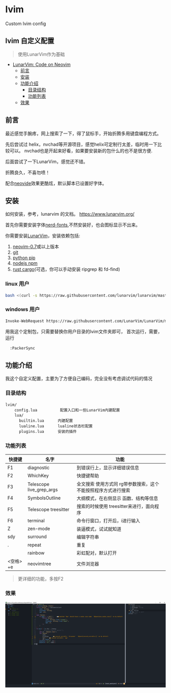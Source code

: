 # lvim

Custom lvim config

lvim 自定义配置
-----------------------------------------
> 使用LunarVim作为基础
- [LunarVim: Code on Neovim](#lunarvim-code-on-neovim)
  - [前言](#前言)
  - [安装](#安装)
  - [功能介绍](#功能介绍)
    - [目录结构](#目录结构)
    - [功能列表](#目录列表)
  - [效果](#效果)
## 前言
最近感觉手腕疼，网上搜索了一下，得了鼠标手，开始折腾多用键盘编程方式。

先后尝试过 helix，nvchad等开源项目，感觉helix可定制行太差，临时用一下比较可以。
nvchad也是开起来好看，如果要安装新的包什么的也不是很方便.

后面尝试了一下LunarVim，感觉还不错。

折腾良久，不喜勿喷！

配合[neovide](https://github.com/neovide/neovide)效果更酷炫，默认脚本已设置好字体。
## 安装
如何安装，参考，lunarvim 的文档。
https://www.lunarvim.org/

首先你需要安装字体[nerd-fonts](https://github.com/ryanoasis/nerd-fonts),不然安装好，也会图标显示不出来。

你需要安装[LunarVim](https://www.lunarvim.org/01-installing.html#installation)，安装依赖包括:

1. [neovim-0.7](https://github.com/neovim/neovim/releases)或以上版本
2. [git](https://git-scm.com/downloads)
3. [python pip](https://pip.pypa.io/en/stable/installation/)
4. [nodejs npm](https://www.npmjs.com/)
5. [rust cargo](https://www.rust-lang.org/)(可选，你可以手动安装 ripgrep 和 fd-find)
### linux 用户
```sh
bash <(curl -s https://raw.githubusercontent.com/lunarvim/lunarvim/master/utils/installer/install.sh)
```
### windows 用户

```sh
Invoke-WebRequest https://raw.githubusercontent.com/LunarVim/LunarVim/master/utils/installer/install.ps1 -UseBasicParsing | Invoke-Expression
```
用我这个定制包，只需要替换你用户目录的lvim文件夹即可，
首次运行，需要，运行
```sh
  :PackerSync
```

## 功能介绍
我这个自定义配置，主要为了方便自己编码，完全没有考虑调试代码的情况
### 目录结构
```txt
lvim/
    config.lua          配置入口和一些LunarVim内建配置
    lua/
      builtin.lua      内建配置
      lualine.lua      lualine状态栏配置
      plugins.lua      安装的插件
```
### 功能列表
| 快捷键 | 名字 | 功能 |
|  ----  | ----  | ----  |
|F1 |diagnostic| 到错误行上，显示详细错误信息|
|F2 |WhichKey| 快捷键帮助|
|F3|Telescope live_grep_args|  全文搜索 使用方式同 rg带参数搜索，这个不能按照程序方式进行搜索|
|F4|SymbolsOutline| 大纲模式，在右侧显示 函数、结构等信息|
|F5|Telescope treesitter| 搜索的时候使用 treesitter来进行，面向程序|
|F6|terminal| 命令行窗口，打开后，i进行输入 |
|Z|zen-mode| 装逼模式，试试就知道|
|sdy|surround|编辑字符串|
|.|repeat|重复|
||rainbow|彩虹配对，默认打开|
|<空格> +e |neovimtree | 文件浏览器|

> 更详细的功能，多按F2

### 效果
![lvim](images/lvim.png "不多废话,直接上图")

